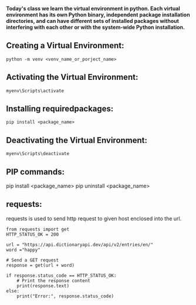 **Today's class we learn the virtual environment in python.
Each virtual environment has its own Python binary, independent package installation directories, and can have different sets of installed packages without interfering with each other or with the system-wide Python installation.**

## Creating a Virtual Environment:
`python -m venv <venv_name_or_porject_name>`

## Activating the Virtual Environment:
`myenv\Scripts\activate`

## Installing requiredpackages:
`pip install <package_name>`

## Deactivating the Virtual Environment:
`myenv\Scripts\deactivate`


## PIP commands:
pip install <package_name>
pip uninstall <package_name>


## requests:

requests is used to send http request to given host enclosed into the url.

```
from requests import get
HTTP_STATUS_OK = 200

url = "https://api.dictionaryapi.dev/api/v2/entries/en/"
word ="happy"

# Send a GET request
response = get(url + word)

if response.status_code == HTTP_STATUS_OK:
    # Print the response content
    print(response.text)
else:
    print("Error:", response.status_code)
```